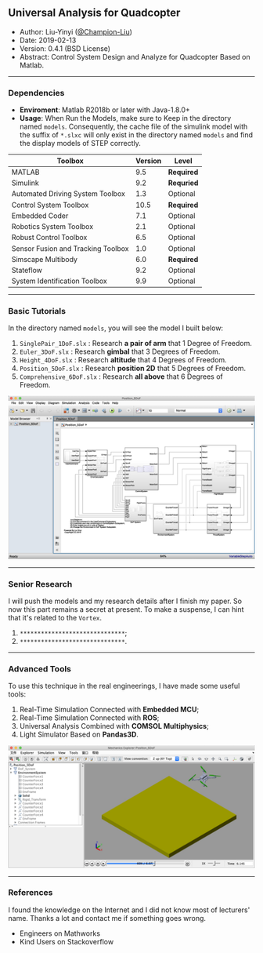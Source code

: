 ## Universal Analysis for Quadcopter 
- Author: Liu-Yinyi ([@Champion-Liu](https://github.com/Champion-Liu))
- Date: 2019-02-13
- Version: 0.4.1 (BSD License)
- Abstract: Control System Design and Analyze for Quadcopter Based on Matlab.

---

### Dependencies
- **Enviroment**: Matlab R2018b or later with Java-1.8.0+
- **Usage**: When Run the Models, make sure to Keep in the directory named `models`. Consequently, the cache file of the simulink model with the suffix of `*.slxc` will only exist in the directory named `models` and find the display models of STEP correctly.

|Toolbox|Version|Level|
|---|---|---|
| MATLAB | 9.5 | **Required** |
| Simulink | 9.2 | **Requried** |
|Automated Driving System Toolbox| 1.3 | Optional |
|Control System Toolbox| 10.5 | **Required** |
|Embedded Coder| 7.1 | Optional |
|Robotics System Toolbox | 2.1 | Optional |
|Robust Control Toolbox| 6.5 | Optional |
|Sensor Fusion and Tracking Toolbox| 1.0 | Optional |
|Simscape Multibody| 6.0 | **Required** |
|Stateflow| 9.2 | Optional |
|System Identification Toolbox| 9.9 | Optional |

---

### Basic Tutorials
In the directory named `models`, you will see the model I built below:

1. `SinglePair_1DoF.slx` : Research **a pair of arm** that 1 Degree of Freedom.
2. `Euler_3DoF.slx` : Research **gimbal** that 3 Degrees of Freedom.
3. `Height_4DoF.slx` : Research **altitude** that 4 Degrees of Freedom.
4. `Position_5DoF.slx` : Research **position 2D** that 5 Degrees of Freedom.
5. `Comprehensive_6DoF.slx` : Research **all above** that 6 Degrees of Freedom.

![ModelPreview_5DoF](https://github.com/Champion-Liu/QuadcopterAnalysis/blob/master/media/ModelPreview_5DoF.png)

---

### Senior Research
I will push the models and my research details after I finish my paper. So now this part remains a secret at present. To make a suspense, I can hint that it's related to the `Vortex`.

1. `******************************`;
2. `******************************`.

---

### Advanced Tools
To use this technique in the real engineerings, I have made some useful tools:

1. Real-Time Simulation Connected with **Embedded MCU**;
2. Real-Time Simulation Connected with **ROS**;
3. Universal Analysis Combined with **COMSOL Multiphysics**;
4. Light Simulator Based on **Pandas3D**.

![ModelExplorer_5DoF](https://github.com/Champion-Liu/QuadcopterAnalysis/blob/master/media/ModelExplorer_5DoF.png)

---

### References
I found the knowledge on the Internet and I did not know most of lecturers' name. Thanks a lot and contact me if something goes wrong.

- Engineers on Mathworks
- Kind Users on Stackoverflow
